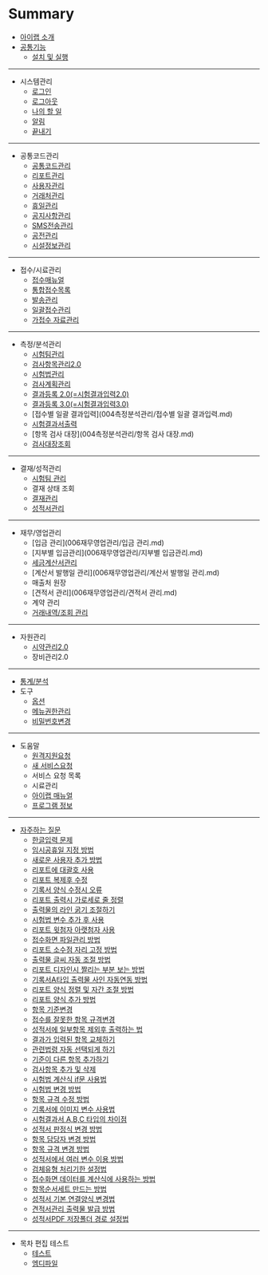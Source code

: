 # Summary

* [아이랩 소개](README.md)  
* [공통기능](000공통기능.md)
  - [설치 및 실행](000공통기능/01설치및실행.md)  
----
* 시스템관리
  - [로그인](001시스템관리/01로그인.md)
  - [로그아웃](001시스템관리/02로그아웃.md)
  - [나의 할 일](001시스템관리/03나의할일.md)
  - [알림](001시스템관리/04알림.md)
  - [끝내기](001시스템관리/05끝내기.md)  
----
* 공통코드관리
  - [공통코드관리](002공통코드관리/공통코드관리.md)
  - [리포트관리](002공통코드관리/리포트관리.md)
  - [사용자관리](002공통코드관리/사용자관리.md)
  - [거래처관리](002공통코드관리/거래처관리.md)
  - [휴일관리](002공통코드관리/휴일관리.md)
  - [공지사항관리](002공통코드관리/공지사항관리.md)
  - [SMS전송관리](002공통코드관리/SMS전송관리.md)
  - [공전관리](002공통코드관리/공전관리.md)
  - [시설정보관리](002공통코드관리/시설정보관리.md)  
----
* 접수/시료관리
  - [접수매뉴얼](003접수시료관리/접수매뉴얼.md)
  - [통합접수목록](003접수시료관리/통합접수목록.md)
  - [발송관리](003접수시료관리/발송관리.md)
  - [일괄접수관리](003접수시료관리/일괄접수관리.md)
  - [가접수 자료관리](003접수시료관리/가접수자료관리.md)  
----
* 측정/분석관리
  - [시험팀관리](004측정분석관리/시험팀관리.md)
  - [검사항목관리2.0](004측정분석관리/검사항목관리.md)
  - [시험법관리](004측정분석관리/시험법관리.md)
  - [검사계획관리](004측정분석관리/검사계획관리.md)
  - [결과등록 2.0\(=시험결과입력2.0\)](004측정분석관리/결과등록20.md)
  - [결과등록 3.0\(=시험결과입력3.0\)](004측정분석관리/결과등록30.md)
  - [접수별 일괄 결과입력](004측정분석관리/접수별 일괄 결과입력.md)
  - [시험결과서출력](004측정분석관리/시험결과서출력.md)
  - [항목 검사 대장](004측정분석관리/항목 검사 대장.md)
  - [검사대장조회](004측정분석관리/검사대장조회.md)  
----
* 결재/성적관리
  - [시험팀 관리](005결재성적관리/시험팀관리.md)
  - 결재 상태 조회
  - [결재관리](005결재성적관리/결재관리.md)
  - [성적서관리](005결재성적관리/성적서관리.md)  
----
* 재무/영업관리
  - [입금 관리](006재무영업관리/입금 관리.md)
  - [지부별 입금관리](006재무영업관리/지부별 입금관리.md)
  - [세금계산서관리](006재무영업관리/세금계산서관리.md)
  - [계산서 발행일 관리](006재무영업관리/계산서 발행일 관리.md)
  - 매출처 원장
  - [견적서 관리](006재무영업관리/견적서 관리.md)
  - 계약 관리
  - [거래내역/조회 관리](006재무영업관리/거래내역조회관리.md)  
----
* 자원관리
  - [시약관리2.0](007자원관리/시약관리20.md)
  - 장비관리2.0  
----
* [통계/분석](008통계분석.md)  
* 도구
  - [옵션](009도구/옵션.md)
  - [메뉴권한관리](009도구/메뉴권한관리.md)
  - [비밀번호변경](009도구/비밀번호변경.md)  
----
* 도움말
  - [원격지원요청](010도움말/원격지원요청.md)
  - [새 서비스요청](010도움말/새서비스요청.md)
  - 서비스 요청 목록
  - 시료관리
  - [아이랩 매뉴얼](010도움말/아이랩매뉴얼.md)
  - [프로그램 정보](010도움말/프로그램정보.md)  
----
* [자주하는 질문](자주하는질문.md)
  - [한글입력 문제](자주하는질문/000-01한글입력문제.md)
  - [임시공휴일 지정 방법](자주하는질문/001-01임시공휴일지정방법.md)
  - [새로운 사용자 추가 방법](자주하는질문/001-02사용자추가방법.md)
  - [리포트에 대괄호 사용](자주하는질문/002-01리포트대괄호사용.md)
  - [리포트 복제후 수정](자주하는질문/002-02리포트복제수정.md)
  - [기록서 양식 수정시 오류](자주하는질문/002-03기록서양식수정시오류.md)
  - [리포트 출력시 가로세로 줄 정렬](자주하는질문/002-04리포트가로세로줄정렬.md)
  - [출력물의 라인 굵기 조절하기](자주하는질문/002-05리포트디자이너굵기.md)
  - [시험법 변수 추가 후 사용](자주하는질문/002-06기록서변수사용법.md)
  - [리포트 윗첨자 아랫첨자 사용](자주하는질문/002-07리포트윗첨자아랫첨자.md)
  - [접수화면 파일관리 방법](자주하는질문/002-08접수화면파일관리방법.md)
  - [리포트 소수점 자리 고정 방법](자주하는질문/002-09리포트소수점자리고정.md)
  - [출력물 글씨 자동 조절 방법](자주하는질문/002-10출력물글씨자동조절법.md)
  - [리포트 디자인시 짤리는 부분 보는 방법](자주하는질문/002-11리포트디자인시안보이는부분.md)
  - [기록서A타입 출력물 사인 자동연동 방법](자주하는질문/002-12기록서A타입사인연동.md)
  - [리포트 양식 정렬 및 자간 조절 방법](자주하는질문/002-13리포트자간정렬방법.md)
  - [리포트 양식 추가 방법](자주하는질문/002-14리포트추가방법.md)
  - [항목 기준변경](자주하는질문/003-01항목기준변경.md)
  - [접수를 잘못한 항목 규격변경](자주하는질문/003-02접수된항목규격변경.md)
  - [성적서에 일부항목 제외후 출력하는 법](자주하는질문/003-03성적서항목표기.md)
  - [결과가 입력된 항목 교체하기](자주하는질문/004-01결과가입력된항목교체하기.md)
  - [관련법령 자동 선택되게 하기](자주하는질문/004-02관련법령자동설정.md)
  - [기준이 다른 항목 추가하기](자주하는질문/004-03기준이다른항목추가.md)
  - [검사항목 추가 및 삭제](자주하는질문/004-04검사항목추가및삭제.md)
  - [시험법 계산식 if문 사용법](자주하는질문/004-05시험법관리계산식.md)
  - [시험법 변경 방법](자주하는질문/004-06시험법변경방법.md)
  - [항목 규격 수정 방법](자주하는질문/004-07항목규격수정법.md)
  - [기록서에 이미지 변수 사용법](자주하는질문/004-08기록서출력시이미지변수사용.md)
  - [시험결과서 A,B,C 타입의 차이점](자주하는질문/004-09시험결과서출력A,B,C타입차이.md)
  - [성적서 판정식 변경 방법](자주하는질문/004-10판정식변경방법.md)
  - [항목 담당자 변경 방법](자주하는질문/004-11항목담당자변경방법.md)
  - [항목 규격 변경 방법](자주하는질문/004-12항목규격변경방법.md)
  - [성적서에서 여러 변수 이용 방법](자주하는질문/004-13성적서결과여러변수이용.md)
  - [검체유형 처리기한 설정법](자주하는질문/004-14검체유형처리기한설정방법.md)
  - [접수화면 데이터를 계산식에 사용하는 방법](자주하는질문/004-15접수화면입력데이터계산식사용.md)
  - [항목순서세트 만드는 방법](자주하는질문/004-16항목순서세트만드는방법.md)
  - [성적서 기본 연결양식 변경법](자주하는질문/005-01성적서양식변경.md)
  - [견적서관리 출력물 발급 방법](자주하는질문/006-01견적서관리출력물제작.md)
  - [성적서PDF 저장폴더 경로 설정법](자주하는질문/009-01성적서pdf이미지저장폴더.md)
----
* 목차 편집 테스트
  * [테스트](test/test.md)
  * [엠디파일](test/mymdfile.md)